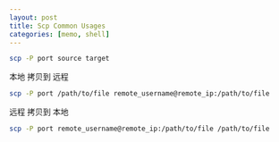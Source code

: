 ```yaml
---
layout: post
title: Scp Common Usages
categories: [memo, shell]
---
```


```sh
scp -P port source target
```


本地     拷贝到     远程

```sh
scp -P port /path/to/file remote_username@remote_ip:/path/to/file
```


远程     拷贝到     本地

```sh
scp -P port remote_username@remote_ip:/path/to/file /path/to/file
```


